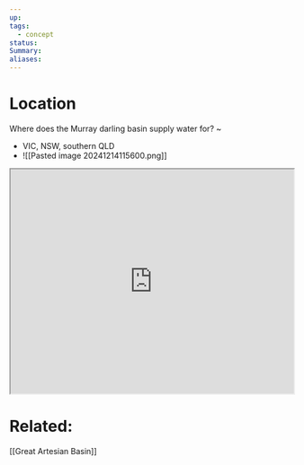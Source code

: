 ```yaml
---
up: 
tags:
  - concept
status: 
Summary:
aliases:
---
```

# Location
Where does the Murray darling basin supply water for?
~
- VIC, NSW, southern QLD
- ![[Pasted image 20241214115600.png]]

<iframe src="https://www.google.com/search?sca_esv=2cbf6346fec0b2c2&rlz=1C5CHFA_enAU941AU941&sxsrf=ADLYWIIgtzOo9kzLy3mM0Gf3zPcbl4kQPA:1734136093991&q=murray+darling+basin&udm=2&fbs=AEQNm0Aa4sjWe7Rqy32pFwRj0UkWd8nbOJfsBGGB5IQQO6L3J7pRxUp2pI1mXV9fBsfh39LpAWJ-Nb3mi2m4EiVUszBizjj7k1tDSauugkDAVOm1ab7mHft6vFbPn2oZc2v3qXB0m8iRqrDW66UZJzxIomTCF_h2nCEF0EMww0jmP7uFoCojNUtePYSyJ9mFAyZJNubuMHtTTpYqYjitP1iPyqtqAEF94A&sa=X&ved=2ahUKEwjDlf-ugKaKAxU_zDgGHXDvG40QtKgLegQIKRAB&biw=1440&bih=754&dpr=2" style="width:100%; height:400px;"
></iframe>




# Related:
[[Great Artesian Basin]]
